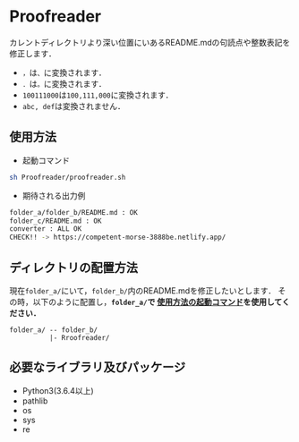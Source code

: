 # Proofreader
カレントディレクトリより深い位置にいあるREADME.mdの句読点や整数表記を修正します．

* `，`は`、`に変換されます．
* `．`は`。`に変換されます．
* `100111000`は`100,111,000`に変換されます．
* `abc, def`は変換されません．

## 使用方法

* 起動コマンド

```sh
sh Proofreader/proofreader.sh
```

* 期待される出力例

```zsh
folder_a/folder_b/README.md : OK
folder_c/README.md : OK
converter : ALL OK
CHECK!! -> https://competent-morse-3888be.netlify.app/
```

## ディレクトリの配置方法

現在`folder_a/`にいて，`folder_b/`内のREADME.mdを修正したいとします．
その時，以下のように配置し，**`folder_a/`で [使用方法の起動コマンド](#使用方法)を使用してください．**

```
folder_a/ -- folder_b/
          |- Rroofreader/
```

## 必要なライブラリ及びパッケージ

* Python3(3.6.4以上)
* pathlib
* os
* sys
* re
